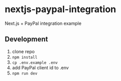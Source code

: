 # nextjs-paypal-integration
Next.js + PayPal integration example

## Development
1. clone repo
2. `npm install`
3. `cp .env.example .env`
4. add PayPal client id to .env
5. `npm run dev`
